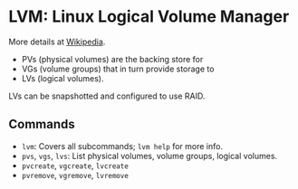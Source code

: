 LVM: Linux Logical Volume Manager
=================================

More details at [Wikipedia].

- PVs (physical volumes) are the backing store for
- VGs (volume groups) that in turn provide storage to
- LVs (logical volumes).

LVs can be snapshotted and configured to use RAID.

Commands
--------

- `lvm`: Covers all subcommands; `lvm help` for more info.
- `pvs`, `vgs`, `lvs`: List physical volumes, volume groups, logical volumes.
- `pvcreate`, `vgcreate`, `lvcreate`
- `pvremove`, `vgremove`, `lvremove`



[Wikipedia]: https://en.wikipedia.org/wiki/Logical_Volume_Manager_(Linux)
